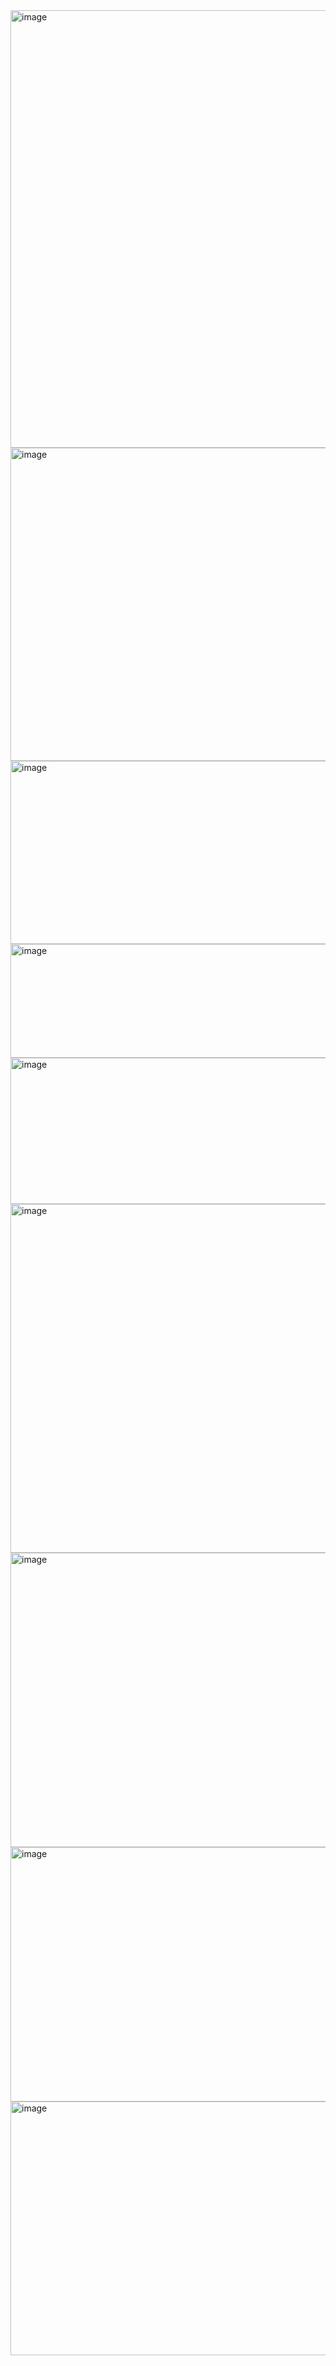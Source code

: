 












<img width="788" height="700" alt="image" src="https://github.com/user-attachments/assets/9467d349-43a5-43e4-96c5-2b8f86f76e7b" />

<img width="721" height="501" alt="image" src="https://github.com/user-attachments/assets/cfaf82da-606b-4405-9589-0489c6db5611" />



<img width="605" height="293" alt="image" src="https://github.com/user-attachments/assets/f03f068f-22b5-4516-a063-9e1b450cbe8d" />


<img width="511" height="182" alt="image" src="https://github.com/user-attachments/assets/b0d8443c-11d1-47fb-86ea-d1aa6e7372fb" />


<img width="882" height="234" alt="image" src="https://github.com/user-attachments/assets/16e451b8-6331-482e-b07c-378a44eea940" />




<img width="911" height="558" alt="image" src="https://github.com/user-attachments/assets/6da65104-ddf6-466f-b3a5-07cc0f889722" />

<img width="1533" height="471" alt="image" src="https://github.com/user-attachments/assets/195cddee-a95c-4306-a007-186b7f7dec8e" />

<img width="1523" height="407" alt="image" src="https://github.com/user-attachments/assets/87330b0d-cab8-4090-8d41-be86ba56e3db" />


<img width="1542" height="406" alt="image" src="https://github.com/user-attachments/assets/89170834-07c1-4698-98fd-890d65429cac" />

















